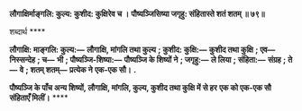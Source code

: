 **लौगाक्षिर्माङ्गलि: कुल्य: कुशीद: कुक्षिरेव च ।** **पौष्यञ्जिसिष्या जगृहु: संहितास्ते शतं शतम् ॥ ७९॥** 

शब्दार्थ **** 

**लौगाक्षि: माङ्गलि: कुल्य:—** **लौगाक्षि, मांगलि तथा कुल्य** **; कुशीद: कुक्षि:—** **कुशीद तथा कुक्षि** **; एव—** **निस्सन्देह** **; च—** **भी** **; पौष्यञ्जि-शिष्या:—** **पौष्यञ्जि के शिष्यों ने** **; जगृहु:—** **ले लिया** **; संहिता:—** **संग्रह** **; ते—** **वे** **; शतम् शतम्—** **प्रत्येक ने** **एक-एक सौ।** **.** 

**पौष्यञ्जि के पाँच अन्य शिष्यों, लौगाक्षि, मांगलि, कुल्य, कुशीद तथा कुक्षि में से हर** **एक को एक-एक सौ संहिताएँ मिलीं।** **** 